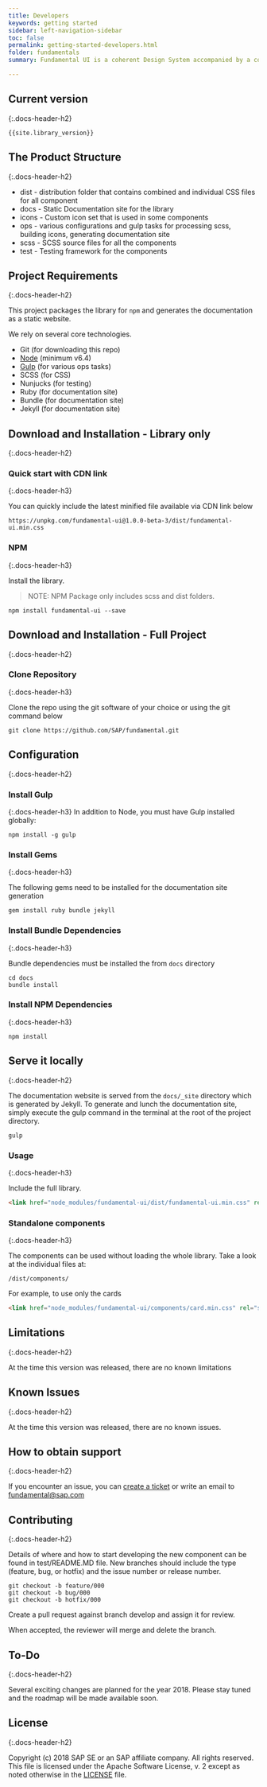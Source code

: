 ```yaml
---
title: Developers
keywords: getting started
sidebar: left-navigation-sidebar
toc: false
permalink: getting-started-developers.html
folder: fundamentals
summary: Fundamental UI is a coherent Design System accompanied by a collection of HTML/CSS Components. Consumable as a library that can be used independently of the Front-End Technology or Framework. It is used to build Modern User Experiences for Products with the SAP look and feel.

---
```


## Current version
{:.docs-header-h2}

````
{{site.library_version}}
````

## The Product Structure
{:.docs-header-h2}

* dist - distribution folder that contains combined and individual CSS files for all component
* docs - Static Documentation site for the library
* icons - Custom icon set that is used in some components
* ops - various configurations and gulp tasks for processing scss, building icons, generating documentation site
* scss - SCSS source files for all the components
* test - Testing framework for the components


## Project Requirements
{:.docs-header-h2}

This project packages the library for `npm` and generates the documentation as a static website.

We rely on several core technologies.

* Git (for downloading this repo)
* [Node](https://nodejs.org/) (minimum v6.4)
* [Gulp](https://gulpjs.com/) (for various ops tasks)
* SCSS (for CSS)
* Nunjucks (for testing)
* Ruby (for documentation site)
* Bundle (for documentation site)
* Jekyll (for documentation site)


## Download and Installation - Library only
{:.docs-header-h2}

### Quick start with CDN link
{:.docs-header-h3}

You can quickly include the latest minified file available via CDN link below

```
https://unpkg.com/fundamental-ui@1.0.0-beta-3/dist/fundamental-ui.min.css
```

### NPM
{:.docs-header-h3}

Install the library.

> NOTE:  NPM Package only includes scss and dist folders.

````
npm install fundamental-ui --save
````


## Download and Installation - Full Project
{:.docs-header-h2}

### Clone Repository
{:.docs-header-h3}

Clone the repo using the git software of your choice or using the git command below

````
git clone https://github.com/SAP/fundamental.git
````


## Configuration
{:.docs-header-h2}

### Install Gulp
{:.docs-header-h3}
In addition to Node, you must have Gulp installed globally:

`npm install -g gulp`

### Install Gems
{:.docs-header-h3}

The following gems need to be installed for the documentation site generation

`gem install ruby bundle jekyll`

### Install Bundle Dependencies
{:.docs-header-h3}

Bundle dependencies must be installed the from `docs` directory

````
cd docs
bundle install
````

### Install NPM Dependencies
{:.docs-header-h3}

````
npm install
````


## Serve it locally
{:.docs-header-h2}

The documentation website is served from the `docs/_site` directory which is generated by Jekyll. To generate and lunch the documentation site, simply execute the gulp command in the terminal at the root of the project directory.

```
gulp
```

### Usage
{:.docs-header-h3}

Include the full library.

```html
<link href="node_modules/fundamental-ui/dist/fundamental-ui.min.css" rel="stylesheet" />
```

### Standalone components
{:.docs-header-h3}

The components can be used without loading the whole library. Take a look at the individual files at:

```
/dist/components/
```

For example, to use only the cards
```html
<link href="node_modules/fundamental-ui/components/card.min.css" rel="stylesheet" />
````


## Limitations
{:.docs-header-h2}

At the time this version was released, there are no known limitations


## Known Issues
{:.docs-header-h2}

At the time this version was released, there are no known issues.


## How to obtain support
{:.docs-header-h2}

If you encounter an issue, you can [create a ticket](https://github.com/SAP/fundamental/issues) or write an email to fundamental@sap.com


## Contributing
{:.docs-header-h2}

Details of where and how to start developing the new component can be found in test/README.MD file.
New branches should include the type (feature, bug, or hotfix) and the issue number or release number.

```
git checkout -b feature/000
git checkout -b bug/000
git checkout -b hotfix/000
```

Create a pull request against branch  develop  and assign it for review.

When accepted, the reviewer will merge and delete the branch.


## To-Do
{:.docs-header-h2}

Several exciting changes are planned for the year 2018. Please stay tuned and the roadmap will be made available soon.


## License
{:.docs-header-h2}

Copyright (c) 2018 SAP SE or an SAP affiliate company. All rights reserved.
This file is licensed under the Apache Software License, v. 2 except as noted otherwise in the [LICENSE](https://github.com/SAP/fundamental/blob/master/LICENSE) file.
